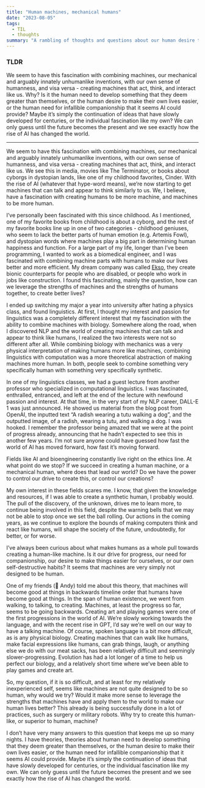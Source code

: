 ```yaml
---
title: "Human machines, mechanical humans"
date: "2023-08-05"
tags:
  - TIL
  - thoughts
summary: "A rambling of thoughts and questions about our human desire to make machines more like ourselves."
---
```


### TLDR

We seem to have this fascination with combining machines, our mechanical and arguably innately unhumanlike inventions, with our own sense of humanness, and visa versa - creating machines that act, think, and interact like us. Why? Is it the human need to develop something that they deem greater than themselves, or the human desire to make their own lives easier, or the human need for infallible companionship that it seems AI could provide? Maybe it’s simply the continuation of ideas that have slowly developed for centuries, or the individual fascination like my own? We can only guess until the future becomes the present and we see exactly how the rise of AI has changed the world.

---

We seem to have this fascination with combining machines, our mechanical and arguably innately unhumanlike inventions, with our own sense of humanness, and visa versa - creating machines that act, think, and interact like us. We see this in media, movies like The Terminator, or books about cyborgs in dystopian lands, like one of my childhood favorites, Cinder. With the rise of AI (whatever that hype-word means), we’re now starting to get machines that can talk and appear to think similarly to us. We, I believe, have a fascination with creating humans to be more machine, and machines to be more human. 

I’ve personally been fascinated with this since childhood. As I mentioned, one of my favorite books from childhood is about a cyborg, and the rest of my favorite books line up in one of two categories - childhood geniuses, who seem to lack the better parts of human emotion (e.g. Artemis Fowl), and dystopian words where machines play a big part in determining human happiness and function. For a large part of my life, longer than I’ve been programming, I wanted to work as a biomedical engineer, and I was fascinated with combining machine parts with humans to make our lives better and more efficient. My dream company was called [Ekso](https://eksobionics.com/), they create bionic counterparts for people who are disabled, or people who work in jobs like construction. I found this fascinating, mainly the question, how can we leverage the strengths of machines and the strengths of humans together, to create better lives?

I ended up switching my major a year into university after hating a physics class, and found linguistics. At first, I thought my interest and passion for linguistics was a completely different interest that my fascination with the ability to combine machines with biology. Somewhere along the road, when I discovered NLP and the world of creating machines that can talk and appear to think like humans, I realized the two interests were not so different after all. While combining biology with mechanics was a very physical interpretation of making humans more like machines, combining linguistics with computation was a more theoretical abstraction of making machines more human. In both, people seek to combine something very specifically human with something very specifically synthetic. 

In one of my linguistics classes, we had a guest lecture from another professor who specialized in computational linguistics. I was fascinated, enthralled, entranced, and left at the end of the lecture with newfound passion and interest. At that time, in the very start of my NLP career, DALL-E 1 was just announced. He showed us material from the blog post from OpenAI, the inputted text “A radish wearing a tutu walking a dog”, and the outputted image, of a radish, wearing a tutu, and walking a dog. I was hooked. I remember the professor being amazed that we were at the point of progress already, announcing that he hadn’t expected to see this in another few years. I’m not sure anyone could have guessed how fast the world of AI has moved forward, how fast it’s moving forward. 

Fields like AI and bioengineering constantly live right on the ethics line. At what point do we stop? If we succeed in creating a human machine, or a mechanical human, where does that lead our world? Do we have the power to control our drive to create this, or control our creations?

My own interest in these fields scares me. I know, that given the knowledge and resources, if I was able to create a synthetic human, I probably would. The pull of the discovery, of the unknown, drives me to learn more, to continue being involved in this field, despite the warning bells that we may not be able to stop once we set the ball rolling. Our actions in the coming years, as we continue to explore the bounds of making computers think and react like humans, will shape the society of the future, undoubtedly, for better, or for worse. 

I’ve always been curious about what makes humans as a whole pull towards creating a human-like machine. Is it our drive for progress, our need for companionship, our desire to make things easier for ourselves, or our own self-destructive habits? It seems that machines are very simply not designed to be human. 

One of my friends (👋 Andy) told me about this theory, that machines will become good at things in backwards timeline order that humans have become good at things. In the span of human existence, we went from walking, to talking, to creating. Machines, at least the progress so far, seems to be going backwards. Creating art and playing games were one of the first progressions in the world of AI. We’re slowly working towards the language, and with the recent rise in GPT, I’d say we’re well on our way to have a talking machine. Of course, spoken language is a bit more difficult, as is any physical biology. Creating machines that can walk like humans, make facial expressions like humans, can grab things, laugh, or anything else we do with our meat sacks, has been relatively difficult and seemingly slower-progressing. Evolution has had a lot longer of a time to help us perfect our biology, and a relatively short time where we’ve been able to play games and create art. 

So, my question, if it is so difficult, and at least for my relatively inexperienced self, seems like machines are not quite designed to be so human, why would we try? Would it make more sense to leverage the strengths that machines have and apply them to the world to make our human lives better? This already is being successfully done in a lot of practices, such as surgery or military robots. Why try to create this human-like, or superior to human, machine?

I don’t have very many answers to this question that keeps me up so many nights. I have theories, theories about human need to develop something that they deem greater than themselves, or the human desire to make their own lives easier, or the human need for infallible companionship that it seems AI could provide. Maybe it’s simply the continuation of ideas that have slowly developed for centuries, or the individual fascination like my own. We can only guess until the future becomes the present and we see exactly how the rise of AI has changed the world.